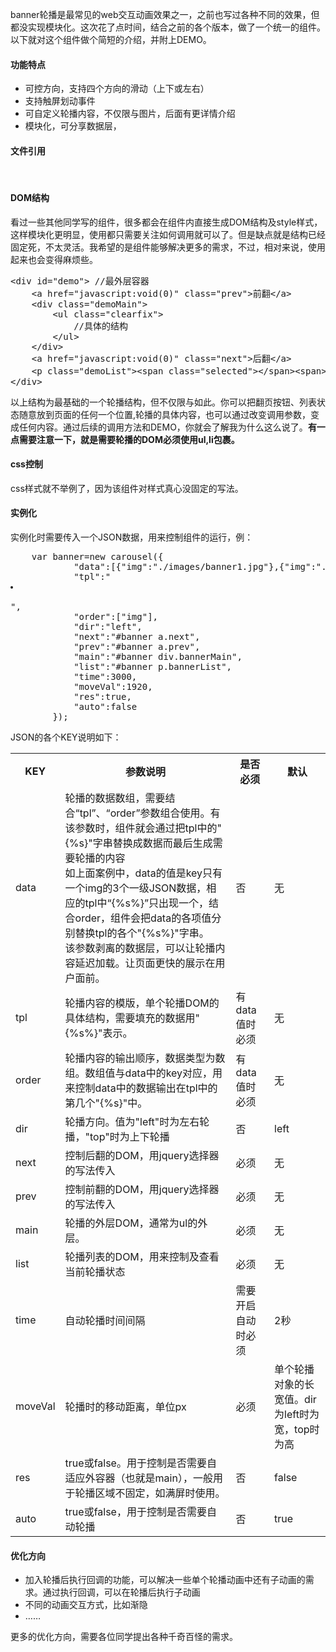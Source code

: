 <p>banner轮播是最常见的web交互动画效果之一，之前也写过各种不同的效果，但都没实现模块化。这次花了点时间，结合之前的各个版本，做了一个统一的组件。以下就对这个组件做个简短的介绍，并附上DEMO。</p>
<h4 class="mt20">功能特点</h4>
<ul>
    <li>可控方向，支持四个方向的滑动（上下或左右）</li>
    <li>支持触屏划动事件</li>
    <li>可自定义轮播内容，不仅限与图片，后面有更详情介绍</li>
    <li>模块化，可分享数据层，</li>
</ul>
<h4 class="mt20">文件引用</h4>
<div class="box1">
    <script src="http://ajax.googleapis.com/ajax/libs/jquery/1.7.2/jquery.min.js" type="text/javascript"></script>
<br />
    <script src="/Admin/News/edit/id/carousel.js" type="text/javascript"></script>
</div>
<h4 class="mt20">DOM结构</h4>
<p>看过一些其他同学写的组件，很多都会在组件内直接生成DOM结构及style样式，这样模块化更明显，使用都只需要关注如何调用就可以了。但是缺点就是结构已经固定死，不太灵活。我希望的是组件能够解决更多的需求，不过，相对来说，使用起来也会变得麻烦些。</p>
<pre class="brush:html;">
&lt;div id="demo"&gt; //最外层容器
    &lt;a href="javascript:void(0)" class="prev"&gt;前翻&lt;/a&gt;   
    &lt;div class="demoMain"&gt;
        &lt;ul class="clearfix"&gt;
            //具体的结构
        &lt;/ul&gt;
    &lt;/div&gt;
    &lt;a href="javascript:void(0)" class="next"&gt;后翻&lt;/a&gt;
    &lt;p class="demoList"&gt;&lt;span class="selected"&gt;&lt;/span&gt;&lt;span&gt;&lt;/span&gt;&lt;span&gt;&lt;/span&gt;&lt;/p&gt;    //列表
&lt;/div&gt;
</pre> 
<p>以上结构为最基础的一个轮播结构，但不仅限与如此。你可以把翻页按钮、列表状态随意放到页面的任何一个位置,轮播的具体内容，也可以通过改变调用参数，变成任何内容。通过后续的调用方法和DEMO，你就会了解我为什么这么说了。<b>有一点需要注意一下，就是需要轮播的DOM必须使用ul,li包裹。</b></p>
<h4 class="mt20">css控制</h4>
<p>css样式就不举例了，因为该组件对样式真心没固定的写法。</p>
<h4 class="mt20">实例化</h4>
<p>实例化时需要传入一个JSON数据，用来控制组件的运行，例：</p>
<pre class="brush:javascript;">    var banner=new carousel({
            "data":[{"img":"./images/banner1.jpg"},{"img":"./images/banner2.jpg"},{"img":"./images/banner3.jpg"}],
            "tpl":"<li style="\&quot;background-image:url({%s})\&quot;"></li>
",
            "order":["img"],
            "dir":"left",
            "next":"#banner a.next",
            "prev":"#banner a.prev",
            "main":"#banner div.bannerMain",
            "list":"#banner p.bannerList",
            "time":3000,
            "moveVal":1920,
            "res":true,
            "auto":false
        });</pre> <p>JSON的各个KEY说明如下：</p>
<table class="ke-zeroborder">
    <tbody><tr>
        <th>KEY</th>
<th>参数说明</th>
<th>是否必须</th>
<th>默认</th>
    </tr>
    <tr>
        <td>data</td>
        <td>轮播的数据数组，需要结合“tpl”、“order”参数组合使用。有该参数时，组件就会通过把tpl中的"{%s}"字串替换成数据而最后生成需要轮播的内容<br />
如上面案例中，data的值是key只有一个img的3个一级JSON数据，相应的tpl中“{%s%}”只出现一个，结合order，组件会把data的各项值分别替换tpl的各个"{%s%}"字串。<br />
        该参数剥离的数据层，可以让轮播内容延迟加载。让页面更快的展示在用户面前。
        </td>
        <td>否</td>
        <td>无</td>
    </tr>
    <tr>
        <td>tpl</td>
        <td>轮播内容的模版，单个轮播DOM的具体结构，需要填充的数据用"{%s%}"表示。</td>
        <td>有data值时必须</td>
        <td>无</td>
    </tr>
    <tr>
        <td>order</td>
        <td>轮播内容的输出顺序，数据类型为数组。数组值与data中的key对应，用来控制data中的数据输出在tpl中的第几个"{%s}"中。</td>
        <td>有data值时必须</td>
        <td>无</td>
    </tr>
    <tr>
        <td>dir</td>
        <td>轮播方向。值为"left"时为左右轮播，"top"时为上下轮播</td>
        <td>否</td>
        <td>left</td>
    </tr>
    <tr>
        <td>next</td>
        <td>控制后翻的DOM，用jquery选择器的写法传入</td>
        <td>必须</td>
        <td>无</td>
    </tr>
    <tr>
        <td>prev</td>
        <td>控制前翻的DOM，用jquery选择器的写法传入</td>
        <td>必须</td>
        <td>无</td>
    </tr>
    <tr>
        <td>main</td>
        <td>轮播的外层DOM，通常为ul的外层。</td>
        <td>必须</td>
        <td>无</td>
    </tr>
    <tr>
        <td>list</td>
        <td>轮播列表的DOM，用来控制及查看当前轮播状态</td>
        <td>必须</td>
        <td>无</td>
    </tr>
    <tr>
        <td>time</td>
        <td>自动轮播时间间隔</td>
        <td>需要开启自动时必须</td>
        <td>2秒</td>
    </tr>
    <tr>
        <td>moveVal</td>
        <td>轮播时的移动距离，单位px</td>
        <td>必须</td>
        <td>单个轮播对象的长宽值。dir为left时为宽，top时为高</td>
    </tr>
    <tr>
        <td>res</td>
        <td>true或false。用于控制是否需要自适应外容器（也就是main），一般用于轮播区域不固定，如满屏时使用。</td>
        <td>否</td>
        <td>false</td>
    </tr>
    <tr>
        <td>auto</td>
        <td>true或false，用于控制是否需要自动轮播</td>
        <td>否</td>
        <td>true</td>
    </tr>
</tbody>
</table>
<h4 class="mt20">优化方向</h4>
<ul>
    <li>加入轮播后执行回调的功能，可以解决一些单个轮播动画中还有子动画的需求。通过执行回调，可以在轮播后执行子动画</li>
    <li>不同的动画交互方式，比如渐隐</li>
    <li>……</li>
</ul>
<p>更多的优化方向，需要各位同学提出各种千奇百怪的需求。</p>
